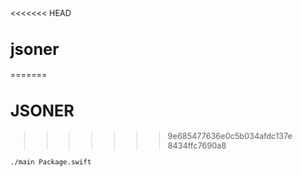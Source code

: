 <<<<<<< HEAD
# jsoner
=======
# JSONER
>>>>>>> 9e685477636e0c5b034afdc137e8434ffc7690a8

```
./main Package.swift
```
